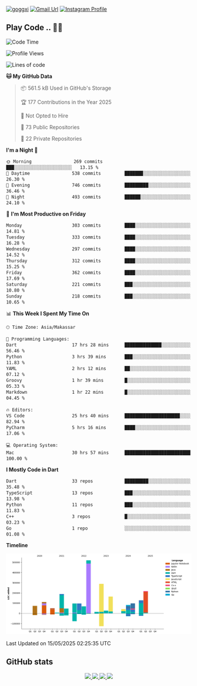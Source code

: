 [![goggxi](https://img.shields.io/badge/Portofolio-Goggxi-orange)](https://goggxi.github.io)
[![Gmail Url](https://img.shields.io/twitter/url?label=Goggxi@gmail.com&logo=gmail&style=social&url=http%3A%2F%2Fmailto%3Acontact.Goggxi@gmail.com)](mailto:Goggxi@gmail.com) [![Instagram Profile](https://img.shields.io/twitter/url?label=moh_rifkan&logo=instagram&style=social&url=https://www.instagram.com/moh_rifkan/)](https://www.instagram.com/moh_rifkan/)

## Play Code .. 💬🚀

<!-- [![Moh Rifkan GitHub stats](https://github-readme-stats.vercel.app/api?username=goggxi&count_private=true&show_icons=true&theme=dracula&custom_title=Goggxi%20Statistic%20🚀)](https://github.com/goggxi/goggxi)

[![Top Langs](https://github-readme-stats.vercel.app/api/top-langs/?username=goggxi&langs_count=8&layout=compact&show_icons=true&theme=dracula)](https://github.com/goggxi/goggxi) -->

<!--START_SECTION:waka-->
![Code Time](http://img.shields.io/badge/Code%20Time-4%2C292%20hrs%209%20mins-blue)

![Profile Views](http://img.shields.io/badge/Profile%20Views-9-blue)

![Lines of code](https://img.shields.io/badge/From%20Hello%20World%20I%27ve%20Written-2.3%20million%20lines%20of%20code-blue)

**🐱 My GitHub Data** 

> 📦 561.5 kB Used in GitHub's Storage 
 > 
> 🏆 177 Contributions in the Year 2025
 > 
> 🚫 Not Opted to Hire
 > 
> 📜 73 Public Repositories 
 > 
> 🔑 22 Private Repositories 
 > 
**I'm a Night 🦉** 

```text
🌞 Morning                269 commits         ███░░░░░░░░░░░░░░░░░░░░░░   13.15 % 
🌆 Daytime                538 commits         ███████░░░░░░░░░░░░░░░░░░   26.30 % 
🌃 Evening                746 commits         █████████░░░░░░░░░░░░░░░░   36.46 % 
🌙 Night                  493 commits         ██████░░░░░░░░░░░░░░░░░░░   24.10 % 
```
📅 **I'm Most Productive on Friday** 

```text
Monday                   303 commits         ████░░░░░░░░░░░░░░░░░░░░░   14.81 % 
Tuesday                  333 commits         ████░░░░░░░░░░░░░░░░░░░░░   16.28 % 
Wednesday                297 commits         ████░░░░░░░░░░░░░░░░░░░░░   14.52 % 
Thursday                 312 commits         ████░░░░░░░░░░░░░░░░░░░░░   15.25 % 
Friday                   362 commits         ████░░░░░░░░░░░░░░░░░░░░░   17.69 % 
Saturday                 221 commits         ███░░░░░░░░░░░░░░░░░░░░░░   10.80 % 
Sunday                   218 commits         ███░░░░░░░░░░░░░░░░░░░░░░   10.65 % 
```


📊 **This Week I Spent My Time On** 

```text
🕑︎ Time Zone: Asia/Makassar

💬 Programming Languages: 
Dart                     17 hrs 28 mins      ██████████████░░░░░░░░░░░   56.46 % 
Python                   3 hrs 39 mins       ███░░░░░░░░░░░░░░░░░░░░░░   11.83 % 
YAML                     2 hrs 12 mins       ██░░░░░░░░░░░░░░░░░░░░░░░   07.12 % 
Groovy                   1 hr 39 mins        █░░░░░░░░░░░░░░░░░░░░░░░░   05.33 % 
Markdown                 1 hr 22 mins        █░░░░░░░░░░░░░░░░░░░░░░░░   04.45 % 

🔥 Editors: 
VS Code                  25 hrs 40 mins      █████████████████████░░░░   82.94 % 
PyCharm                  5 hrs 16 mins       ████░░░░░░░░░░░░░░░░░░░░░   17.06 % 

💻 Operating System: 
Mac                      30 hrs 57 mins      █████████████████████████   100.00 % 
```

**I Mostly Code in Dart** 

```text
Dart                     33 repos            █████████░░░░░░░░░░░░░░░░   35.48 % 
TypeScript               13 repos            ███░░░░░░░░░░░░░░░░░░░░░░   13.98 % 
Python                   11 repos            ███░░░░░░░░░░░░░░░░░░░░░░   11.83 % 
C++                      3 repos             █░░░░░░░░░░░░░░░░░░░░░░░░   03.23 % 
Go                       1 repo              ░░░░░░░░░░░░░░░░░░░░░░░░░   01.08 % 
```



**Timeline**

![Lines of Code chart](https://raw.githubusercontent.com/Goggxi/Goggxi/main/assets/bar_graph.png)


 Last Updated on 15/05/2025 02:25:35 UTC
<!--END_SECTION:waka-->

## GitHub stats

<p align="center">
  <a href="https://github.com/goggxi">
    <img src="http://github-profile-summary-cards.vercel.app/api/cards/profile-details?username=goggxi&theme=transparent" />
  </a>
  <a href="https://github.com/goggxi">
    <img src="https://github-readme-streak-stats.herokuapp.com/?user=goggxi&hide_border=true&card_width=338&theme=transparent" />
  </a>
  <a href="https://github.com/goggxi">
    <img src="http://github-profile-summary-cards.vercel.app/api/cards/stats?username=goggxi&theme=transparent" />
  </a>
  <a href="https://github.com/goggxi">
    <img src="https://github-readme-stats.vercel.app/api/top-langs/?username=goggxi&langs_count=10&exclude_repo=&hide=c,makefile,html,css,sass,nix,nunjucks,tsql,dockerfile,shell&card_width=699&hide_border=true&theme=transparent" />
  </a>
  <!-- <br/>
  <a href="https://github.com/goggxi">
    <img src="https://komarev.com/ghpvc/?username=goggxi&color=blue&style=flat" />
  </a> -->
</p>
